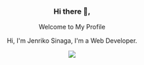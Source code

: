 <div align="center">
<h3>Hi there 👋,</h3>
<p>Welcome to My Profile</p>
<p>Hi, I'm Jenriko Sinaga, I'm a Web Developer.</p>

[![](https://img.shields.io/badge/-jen_sevendragon-black?logo=instagram&style=flat-square&logoColor=FF7F00)](https://instagram.com/jen_sevendragon)
    
<!-- ![Jenriko's GitHub stats](https://github-readme-stats.vercel.app/api?username=jenriko&count_private=true&show_icons=true&theme=radical) -->
    
</div>

<!--
**jenriko/jenriko** is a ✨ _special_ ✨ repository because its `README.md` (this file) appears on your GitHub profile.

Here are some ideas to get you started:

- 🔭 I’m currently working on ...
- 🌱 I’m currently learning ...
- 👯 I’m looking to collaborate on ...
- 🤔 I’m looking for help with ...
- 💬 Ask me about ...
- 📫 How to reach me: ...
- 😄 Pronouns: ...
- ⚡ Fun fact: ...
-->
